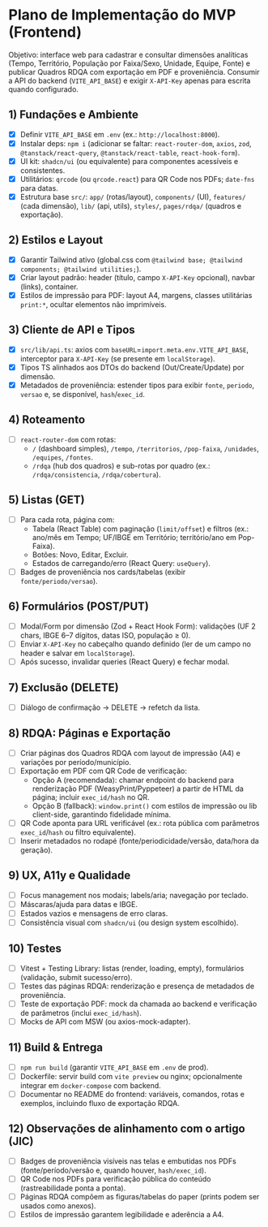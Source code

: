# Plano de Implementação do MVP (Frontend)

Objetivo: interface web para cadastrar e consultar dimensões analíticas (Tempo, Território, População por Faixa/Sexo, Unidade, Equipe, Fonte) e publicar Quadros RDQA com exportação em PDF e proveniência. Consumir a API do backend (`VITE_API_BASE`) e exigir `X-API-Key` apenas para escrita quando configurado.

## 1) Fundações e Ambiente
- [x] Definir `VITE_API_BASE` em `.env` (ex.: `http://localhost:8000`).
- [x] Instalar deps: `npm i` (adicionar se faltar: `react-router-dom`, `axios`, `zod`, `@tanstack/react-query`, `@tanstack/react-table`, `react-hook-form`).
- [x] UI kit: `shadcn/ui` (ou equivalente) para componentes acessíveis e consistentes.
- [x] Utilitários: `qrcode` (ou `qrcode.react`) para QR Code nos PDFs; `date-fns` para datas.
- [x] Estrutura base `src/`: `app/` (rotas/layout), `components/` (UI), `features/` (cada dimensão), `lib/` (api, utils), `styles/`, `pages/rdqa/` (quadros e exportação).

## 2) Estilos e Layout
- [x] Garantir Tailwind ativo (global.css com `@tailwind base; @tailwind components; @tailwind utilities;`).
- [x] Criar layout padrão: header (título, campo `X-API-Key` opcional), navbar (links), container.
- [x] Estilos de impressão para PDF: layout A4, margens, classes utilitárias `print:*`, ocultar elementos não imprimíveis.

## 3) Cliente de API e Tipos
- [x] `src/lib/api.ts`: axios com `baseURL`=`import.meta.env.VITE_API_BASE`, interceptor para `X-API-Key` (se presente em `localStorage`).
- [x] Tipos TS alinhados aos DTOs do backend (Out/Create/Update) por dimensão.
- [x] Metadados de proveniência: estender tipos para exibir `fonte`, `periodo`, `versao` e, se disponível, `hash`/`exec_id`.

## 4) Roteamento
- [ ] `react-router-dom` com rotas:
  - `/` (dashboard simples), `/tempo`, `/territorios`, `/pop-faixa`, `/unidades`, `/equipes`, `/fontes`.
  - `/rdqa` (hub dos quadros) e sub-rotas por quadro (ex.: `/rdqa/consistencia`, `/rdqa/cobertura`).

## 5) Listas (GET)
- [ ] Para cada rota, página com:
  - Tabela (React Table) com paginação (`limit/offset`) e filtros (ex.: ano/mês em Tempo; UF/IBGE em Território; território/ano em Pop-Faixa).
  - Botões: Novo, Editar, Excluir.
  - Estados de carregando/erro (React Query: `useQuery`).
- [ ] Badges de proveniência nos cards/tabelas (exibir `fonte/periodo/versao`).

## 6) Formulários (POST/PUT)
- [ ] Modal/Form por dimensão (Zod + React Hook Form): validações (UF 2 chars, IBGE 6–7 dígitos, datas ISO, população ≥ 0).
- [ ] Enviar `X-API-Key` no cabeçalho quando definido (ler de um campo no header e salvar em `localStorage`).
- [ ] Após sucesso, invalidar queries (React Query) e fechar modal.

## 7) Exclusão (DELETE)
- [ ] Diálogo de confirmação → DELETE → refetch da lista.

## 8) RDQA: Páginas e Exportação
- [ ] Criar páginas dos Quadros RDQA com layout de impressão (A4) e variações por período/município.
- [ ] Exportação em PDF com QR Code de verificação:
  - Opção A (recomendada): chamar endpoint do backend para renderização PDF (WeasyPrint/Pyppeteer) a partir de HTML da página; incluir `exec_id/hash` no QR.
  - Opção B (fallback): `window.print()` com estilos de impressão ou lib client-side, garantindo fidelidade mínima.
- [ ] QR Code aponta para URL verificável (ex.: rota pública com parâmetros `exec_id`/`hash` ou filtro equivalente).
- [ ] Inserir metadados no rodapé (fonte/periodicidade/versão, data/hora da geração).

## 9) UX, A11y e Qualidade
- [ ] Focus management nos modais; labels/aria; navegação por teclado.
- [ ] Máscaras/ajuda para datas e IBGE.
- [ ] Estados vazios e mensagens de erro claras.
- [ ] Consistência visual com `shadcn/ui` (ou design system escolhido).

## 10) Testes
- [ ] Vitest + Testing Library: listas (render, loading, empty), formulários (validação, submit sucesso/erro).
- [ ] Testes das páginas RDQA: renderização e presença de metadados de proveniência.
- [ ] Teste de exportação PDF: mock da chamada ao backend e verificação de parâmetros (inclui `exec_id/hash`).
- [ ] Mocks de API com MSW (ou axios-mock-adapter).

## 11) Build & Entrega
- [ ] `npm run build` (garantir `VITE_API_BASE` em `.env` de prod).
- [ ] Dockerfile: servir build com `vite preview` ou nginx; opcionalmente integrar em `docker-compose` com backend.
- [ ] Documentar no README do frontend: variáveis, comandos, rotas e exemplos, incluindo fluxo de exportação RDQA.

## 12) Observações de alinhamento com o artigo (JIC)
- [ ] Badges de proveniência visíveis nas telas e embutidas nos PDFs (fonte/período/versão e, quando houver, `hash/exec_id`).
- [ ] QR Code nos PDFs para verificação pública do conteúdo (rastreabilidade ponta a ponta).
- [ ] Páginas RDQA compõem as figuras/tabelas do paper (prints podem ser usados como anexos).
- [ ] Estilos de impressão garantem legibilidade e aderência a A4.
